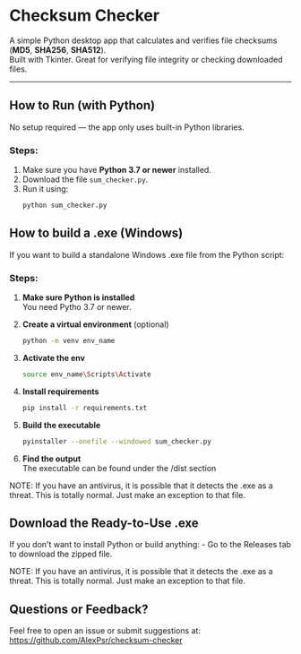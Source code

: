 # Checksum Checker

A simple Python desktop app that calculates and verifies file checksums (**MD5**, **SHA256**, **SHA512**).  
Built with Tkinter. Great for verifying file integrity or checking downloaded files.

---

## How to Run (with Python)

No setup required — the app only uses built-in Python libraries.

### Steps:

1. Make sure you have **Python 3.7 or newer** installed.
2. Download the file `sum_checker.py`.
3. Run it using:
   ```bash
   python sum_checker.py

## How to build a .exe (Windows)

If you want to build a standalone Windows .exe file from the Python script:

 ### Steps:

1. **Make sure Python is installed**  
   You need Pytho 3.7 or newer.
   
3. **Create a virtual environment** (optional)  
   ```bash
   python -m venv env_name
   
5. **Activate the env**  
   ```bash
   source env_name\Scripts\Activate
   
7. **Install requirements**  
   ```bash
   pip install -r requirements.txt

9. **Build the executable**  
   ```bash
   pyinstaller --onefile --windowed sum_checker.py
   
11. **Find the output**  
   The executable can be found under the /dist section

NOTE: If you have an antivirus, it is possible that it detects the .exe as a threat.
      This is totally normal. Just make an exception to that file.


## Download the Ready-to-Use .exe

If you don't want to install Python or build anything:
    - Go to the Releases tab to download the zipped file.

NOTE: If you have an antivirus, it is possible that it detects the .exe as a threat.
      This is totally normal. Just make an exception to that file.

## Questions or Feedback?

Feel free to open an issue or submit suggestions at: https://github.com/AlexPsr/checksum-checker
